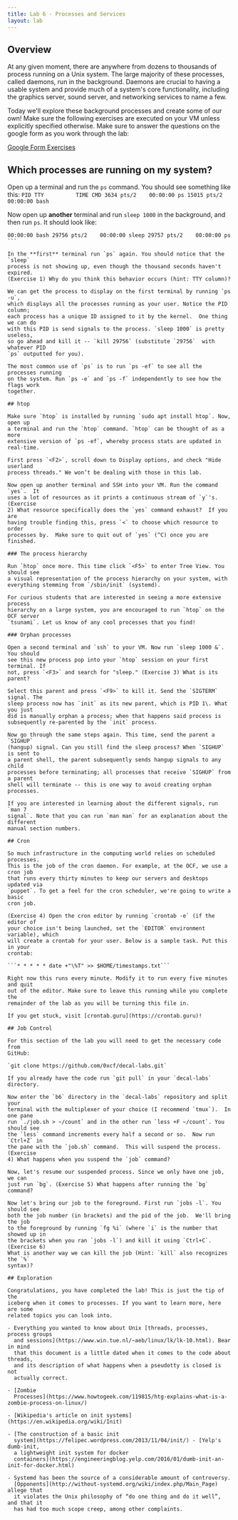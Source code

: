 ```yaml
---
title: Lab 6 - Processes and Services
layout: lab
---
```


## Overview

At any given moment, there are anywhere from dozens to thousands of process
running on a Unix system. The large majority of these processes, called
daemons, run in the background. Daemons are crucial to having a usable system
and provide much of a system's core functionality, including the graphics
server, sound server, and networking services to name a few.

Today we'll explore these background processes and create some of our own! Make
sure the following exercises are executed on your VM unless explicitly
specified otherwise. Make sure to answer the questions on the google form as
you work through the lab:

[Google Form Exercises](https://goo.gl/forms/9IwQ9SlOtn0f6dX32)

## Which processes are running on my system?

Open up a terminal and run the `ps` command. You should see something like
this: ``` PID TTY          TIME CMD 3634 pts/2    00:00:00 ps 15015 pts/2
00:00:00 bash ```

Now open up **another** terminal and run `sleep 1000` in the background, and
then run `ps`. It should look like:

``` $ sleep 1000 & [1] 29756 $ ps PID TTY          TIME CMD 29446 pts/2
00:00:00 bash 29756 pts/2    00:00:00 sleep 29757 pts/2    00:00:00 ps ```

In the **first** terminal run `ps` again. You should notice that the `sleep`
process is not showing up, even though the thousand seconds haven't expired.
(Exercise 1) Why do you think this behavior occurs (hint: TTY column)?

We can get the process to display on the first terminal by running `ps -u`,
which displays all the processes running as your user. Notice the PID column;
each process has a unique ID assigned to it by the kernel.  One thing we can do
with this PID is send signals to the process. `sleep 1000` is pretty useless,
so go ahead and kill it -- `kill 29756` (substitute `29756`  with whatever PID
`ps` outputted for you).

The most common use of `ps` is to run `ps -ef` to see all the processes running
on the system. Run `ps -e` and `ps -f` independently to see how the flags work
together.

## htop

Make sure `htop` is installed by running `sudo apt install htop`. Now, open up
a terminal and run the `htop` command. `htop` can be thought of as a more
extensive version of `ps -ef`, whereby process stats are updated in real-time.

First press `<F2>`, scroll down to Display options, and check "Hide userland
process threads." We won’t be dealing with those in this lab.

Now open up another terminal and SSH into your VM. Run the command `yes`.  It
uses a lot of resources as it prints a continuous stream of `y`'s.  (Exercise
2) What resource specifically does the `yes` command exhaust?  If you are
having trouble finding this, press `<` to choose which resource to order
processes by.  Make sure to quit out of `yes` (^C) once you are finished.

### The process hierarchy

Run `htop` once more. This time click `<F5>` to enter Tree View. You should see
a visual representation of the process hierarchy on your system, with
everything stemming from `/sbin/init` (systemd).

For curious students that are interested in seeing a more extensive process
hierarchy on a large system, you are encouraged to run `htop` on the OCF server
`tsunami`. Let us know of any cool processes that you find!

### Orphan processes

Open a second terminal and `ssh` to your VM. Now run `sleep 1000 &`. You should
see this new process pop into your `htop` session on your first terminal. If
not, press `<F3>` and search for "sleep." (Exercise 3) What is its parent?

Select this parent and press `<F9>` to kill it. Send the `SIGTERM` signal. The
sleep process now has `init` as its new parent, which is PID 1\. What you just
did is manually orphan a process; when that happens said process is
subsequently re-parented by the `init` process.

Now go through the same steps again. This time, send the parent a `SIGHUP`
(hangup) signal. Can you still find the sleep process? When `SIGHUP` is sent to
a parent shell, the parent subsequently sends hangup signals to any child
processes before terminating; all processes that receive `SIGHUP` from a parent
shell will terminate -- this is one way to avoid creating orphan processes.

If you are interested in learning about the different signals, run `man 7
signal`. Note that you can run `man man` for an explanation about the different
manual section numbers.

## Cron

So much infrastructure in the computing world relies on scheduled processes.
This is the job of the cron daemon. For example, at the OCF, we use a cron job
that runs every thirty minutes to keep our servers and desktops updated via
`puppet`. To get a feel for the cron scheduler, we're going to write a basic
cron job.

(Exercise 4) Open the cron editor by running `crontab -e` (if the editor of
your choice isn't being launched, set the `EDITOR` environment variable), which
will create a crontab for your user. Below is a sample task. Put this in your
crontab:

```* * * * * date +"\%T" >> $HOME/timestamps.txt```

Right now this runs every minute. Modify it to run every five minutes and quit
out of the editor. Make sure to leave this running while you complete the
remainder of the lab as you will be turning this file in.

If you get stuck, visit [crontab.guru](https://crontab.guru)!

## Job Control

For this section of the lab you will need to get the necessary code from
GitHub:

`git clone https://github.com/0xcf/decal-labs.git`

If you already have the code run `git pull` in your `decal-labs` directory.

Now enter the `b6` directory in the `decal-labs` repository and split your
terminal with the multiplexer of your choice (I recommend `tmux`).  In one pane
run `./job.sh > ~/count` and in the other run `less +F ~/count`. You should see
the `less` command increments every half a second or so.  Now run `Ctrl+Z` in
the pane with the `job.sh` command.  This will suspend the process. (Exercise
4) What happens when you suspend the `job` command?

Now, let's resume our suspended process. Since we only have one job, we can
just run `bg`. (Exercise 5) What happens after running the `bg` command?

Now let's bring our job to the foreground. First run `jobs -l`. You should see
both the job number (in brackets) and the pid of the job.  We'll bring the job
to the foreground by running `fg %i` (where `i` is the number that showed up in
the brackets when you ran `jobs -l`) and kill it using `Ctrl+C`. (Exercise 6)
What is another way we can kill the job (Hint: `kill` also recognizes the `%`
syntax)?

## Exploration

Congratulations, you have completed the lab! This is just the tip of the
iceberg when it comes to processes. If you want to learn more, here are some
related topics you can look into.

- Everything you wanted to know about Unix [threads, processes, process groups
  and sessions](https://www.win.tue.nl/~aeb/linux/lk/lk-10.html). Bear in mind
  that this document is a little dated when it comes to the code about threads,
  and its description of what happens when a pseudotty is closed is not
  actually correct.

- [Zombie
  Processes](https://www.howtogeek.com/119815/htg-explains-what-is-a-zombie-process-on-linux/)

- [Wikipedia's article on init systems](https://en.wikipedia.org/wiki/Init)

- [The construction of a basic init
  system](https://felipec.wordpress.com/2013/11/04/init/) - [Yelp's dumb-init,
  a lightweight init system for docker
  containers](https://engineeringblog.yelp.com/2016/01/dumb-init-an-init-for-docker.html)

- Systemd has been the source of a considerable amount of controversy.
  [Opponents](http://without-systemd.org/wiki/index.php/Main_Page) allege that
  it violates the Unix philosophy of “do one thing and do it well”, and that it
  has had too much scope creep, among other complaints.
